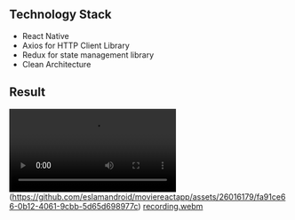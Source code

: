 ## Technology Stack
- React Native
- Axios for HTTP Client Library
- Redux for state management library
- Clean Architecture

## Result
![Video](https://github.com/eslamandroid/moviereactapp/record/recording.webm)
(https://github.com/eslamandroid/moviereactapp/assets/26016179/fa91ce66-0b12-4061-9cbb-5d65d698977c)
[recording.webm](https://github.com/eslamandroid/moviereactapp/assets/26016179/fa91ce66-0b12-4061-9cbb-5d65d698977c)


